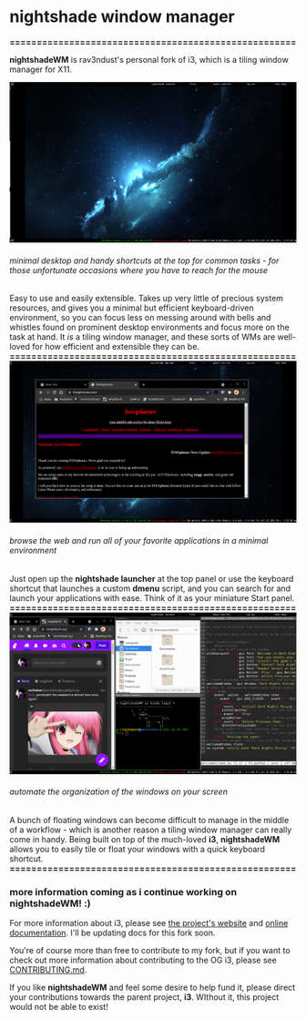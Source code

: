 # nightshade window manager
**=====================================================**

**nightshadeWM** is rav3ndust's personal fork of i3, which is a tiling window manager for X11.

![nightshadeWM desktop](img/desktop.png) 
###### minimal desktop and handy shortcuts at the top for common tasks - for those unfortunate occasions where you have to reach for the mouse

Easy to use and easily extensible. Takes up very little of precious system resources, and gives you a minimal but efficient keyboard-driven environment, so you can focus less on messing around with bells and whistles found on prominent desktop environments and focus more on the task at hand. It *is* a tiling window manager, and these sorts of WMs are well-loved for how efficient and extensible they can be. 
**=====================================================**
![browsing the web in nightshadeWM](img/browsingweb.png)
###### browse the web and run all of your favorite applications in a minimal environment 

Just open up the **nightshade launcher** at the top panel or use the keyboard shortcut that launches a custom **dmenu** script, and you can search for and launch your applications with ease. Think of it as your miniature Start panel. 
**=====================================================**
![tiling with nightshadeWM](img/tiling.png)
###### automate the organization of the windows on your screen

A bunch of floating windows can become difficult to manage in the middle of a workflow - which is another reason a tiling window manager can really come in handy. Being built on top of the much-loved **i3**, **nightshadeWM** allows you to easily tile or float your windows with a quick keyboard shortcut. 
**=====================================================**
### more information coming as i continue working on nightshadeWM! :) 

For more information about i3, please see [the project's website](https://i3wm.org/) and [online documentation](https://i3wm.org/docs/). I'll be updating docs for this fork soon. 

You're of course more than free to contribute to my fork, but if you want to check out more information about contributing to the OG i3, please see [CONTRIBUTING.md](.github/CONTRIBUTING.md).

If you like **nightshadeWM** and feel some desire to help fund it, please direct your contributions towards the parent project, **i3**. WIthout it, this project would not be able to exist! 
